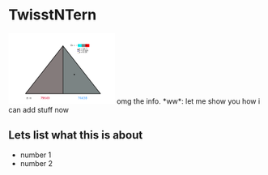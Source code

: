 # TwisstNTern

<img src="fundamental_asymmetry.png" height="140pt" align="bottom">
omg the info. *ww*: let me show you how i can add stuff now

## Lets list what this is about

 * number 1
 * number 2
